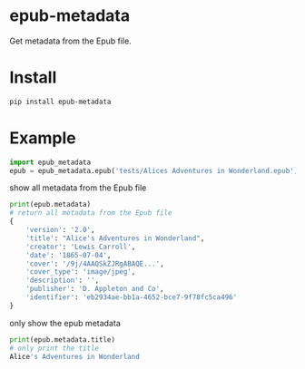 # epub-metadata
Get metadata from the Epub file.

# Install
```bash
pip install epub-metadata
```

# Example

```python
import epub_metadata
epub = epub_metadata.epub('tests/Alices Adventures in Wonderland.epub')
```

show all metadata from the Epub file

```python
print(epub.metadata)
# return all metadata from the Epub file
{
    'version': '2.0', 
    'title': "Alice's Adventures in Wonderland", 
    'creator': 'Lewis Carroll', 
    'date': '1865-07-04', 
    'cover': '/9j/4AAQSkZJRgABAQE...', 
    'cover_type': 'image/jpeg', 
    'description': '', 
    'publisher': 'D. Appleton and Co', 
    'identifier': 'eb2934ae-bb1a-4652-bce7-9f78fc5ca496'
}
```

only show the epub metadata
```python
print(epub.metadata.title)
# only print the title
Alice's Adventures in Wonderland
```